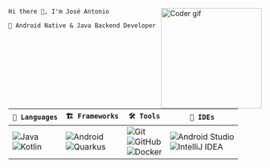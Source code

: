 
`Hi there 👋, I'm José Antonio` <img src="https://i.giphy.com/VekcnHOwOI5So.webp" width="200" align="right" alt="Coder gif"/>

`🌱 Android Native & Java Backend Developer`

| `📝 Languages` | `🏗️ Frameworks` | `🛠️ Tools` | `🧰 IDEs` |
|------------------|-------------------|--------------|-------------|
| ![Java](https://img.shields.io/badge/Java-007396?style=flat-square&logo=OpenJDK&logoColor=white)<br>![Kotlin](https://img.shields.io/badge/Kotlin-7F52FF?style=flat-square&logo=Kotlin&logoColor=white) | ![Android](https://img.shields.io/badge/Android-3DDC84?style=flat-square&logo=Android&logoColor=white)<br>![Quarkus](https://img.shields.io/badge/Quarkus-000000?style=flat-square&logo=quarkus&logoColor=white) | ![Git](https://img.shields.io/badge/git-F05032?style=flat-square&logo=git&logoColor=white)<br>![GitHub](https://img.shields.io/badge/github-181717?style=flat-square&logo=github&logoColor=white)<br>![Docker](https://img.shields.io/badge/Docker-2496ED?style=flat-square&logo=docker&logoColor=white) | ![Android Studio](https://img.shields.io/badge/AndroidStudio-3DDC84?style=flat-square&logo=Androidstudio&logoColor=white)<br>![IntelliJ IDEA](https://img.shields.io/badge/IntelliJIDEA-1F51FF?style=flat-square&logo=intellij-idea&logoColor=white) |
